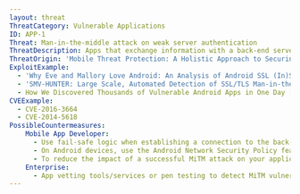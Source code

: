 ```yaml
---
layout: threat
ThreatCategory: Vulnerable Applications
ID: APP-1
Threat: Man-in-the-middle attack on weak server authentication
ThreatDescription: Apps that exchange information with a back-end server should strongly authenticate the server before attemtping to establish a secure connection. If the authentication mechanism used by the app is weak, such as not validating a server certificate, an attacker can readily impersonate the back-end server to the app and achieve a man-in-the-middle (MITM) attack. This would provide an attacker with unauthorized access to all unencrypted transmitted data, including modification of data-in-transit. A successful MITM greatly facilitates further attacks against the client app, the back-end server, and all parties of a compromised session.
ThreatOrigin: 'Mobile Threat Protection: A Holistic Approach to Securing Mobile Data and Devices [^61]'
ExploitExample:
  - 'Why Eve and Mallory Love Android: An Analysis of Android SSL (In)Security [^62]'
  - 'SMV-HUNTER: Large Scale, Automated Detection of SSL/TLS Man-in-the-Middle Vulnerabilities in Android Apps [^63]'
  - How We Discovered Thousands of Vulnerable Android Apps in One Day [^65]
CVEExample:
  - CVE-2016-3664
  - CVE-2014-5618
PossibleCountermeasures:
    Mobile App Developer:
      - Use fail-safe logic when establishing a connection to the back-end server; if server certificate validation fails, do not continue to negotiate a secure session or fall back to an unencrypted communication protocol, and warn the app user.
      - On Android devices, use the Android Network Security Policy feature, Certificate Pinning.
      - To reduce the impact of a successful MiTM attack on your application, consider the use of public key cryptography to protect sensitive data destined for back-end servers prior to transmission off the device.
    Enterprise:
      - App vetting tools/services or pen testing to detect MiTM vulnerabilities in mobile apps.
---
```

